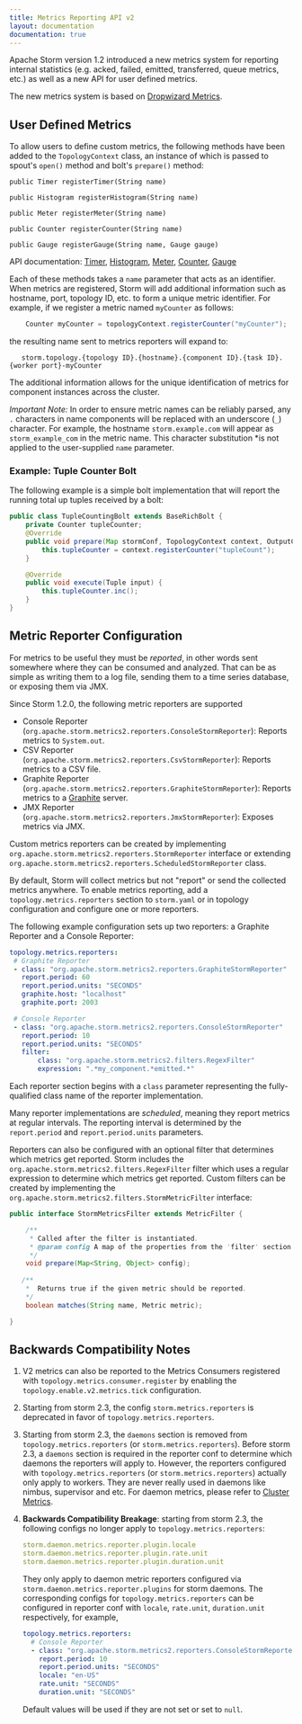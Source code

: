 ```yaml
---
title: Metrics Reporting API v2
layout: documentation
documentation: true
---
```

Apache Storm version 1.2 introduced a new metrics system for reporting
internal statistics (e.g. acked, failed, emitted, transferred, queue metrics, etc.) as well as a 
new API for user defined metrics.

The new metrics system is based on [Dropwizard Metrics](http://metrics.dropwizard.io).


## User Defined Metrics
To allow users to define custom metrics, the following methods have been added to the `TopologyContext`
class, an instance of which is passed to spout's `open()` method and bolt's `prepare()` method:

    public Timer registerTimer(String name)

    public Histogram registerHistogram(String name)

    public Meter registerMeter(String name)

    public Counter registerCounter(String name)

    public Gauge registerGauge(String name, Gauge gauge)

API documentation: [Timer](http://metrics.dropwizard.io/4.0.0/apidocs/com/codahale/metrics/Timer.html), 
[Histogram](http://metrics.dropwizard.io/4.0.0/apidocs/com/codahale/metrics/Histogram.html),
[Meter](http://metrics.dropwizard.io/4.0.0/apidocs/com/codahale/metrics/Meter.html),
[Counter](http://metrics.dropwizard.io/4.0.0/apidocs/com/codahale/metrics/Counter.html),
[Gauge](http://metrics.dropwizard.io/4.0.0/apidocs/com/codahale/metrics/Gauge.html)

Each of these methods takes a `name` parameter that acts as an identifier. When metrics are 
registered, Storm will add additional information such as hostname, port, topology ID, etc. to form a unique metric
identifier. For example, if we register a metric named `myCounter` as follows:

```java
    Counter myCounter = topologyContext.registerCounter("myCounter");
```
the resulting name sent to metrics reporters will expand to:

```
   storm.topology.{topology ID}.{hostname}.{component ID}.{task ID}.{worker port}-myCounter 
```

The additional information allows for the unique identification of metrics for component instances across the cluster.

*Important Note:* In order to ensure metric names can be reliably parsed, any `.` characters in name components will
be replaced with an underscore (`_`) character. For example, the hostname `storm.example.com` will appear as
`storm_example_com` in the metric name. This character substitution *is not applied to the user-supplied `name` parameter.

### Example: Tuple Counter Bolt
The following example is a simple bolt implementation that will report the running total up tuples received by a bolt:

```java
public class TupleCountingBolt extends BaseRichBolt {
    private Counter tupleCounter;
    @Override
    public void prepare(Map stormConf, TopologyContext context, OutputCollector collector) {
        this.tupleCounter = context.registerCounter("tupleCount");
    }

    @Override
    public void execute(Tuple input) {
        this.tupleCounter.inc();
    }
}
```
 
## Metric Reporter Configuration

 For metrics to be useful they must be *reported*, in other words sent somewhere where they can be consumed and analyzed.
 That can be as simple as writing them to a log file, sending them to a time series database, or exposing them via JMX.
 
Since Storm 1.2.0, the following metric reporters are supported
 
  * Console Reporter (`org.apache.storm.metrics2.reporters.ConsoleStormReporter`):
    Reports metrics to `System.out`.
  * CSV Reporter (`org.apache.storm.metrics2.reporters.CsvStormReporter`):
    Reports metrics to a CSV file.
  * Graphite Reporter (`org.apache.storm.metrics2.reporters.GraphiteStormReporter`):
    Reports metrics to a [Graphite](https://graphiteapp.org) server.
  * JMX Reporter (`org.apache.storm.metrics2.reporters.JmxStormReporter`):
    Exposes metrics via JMX.
  
 Custom metrics reporters can be created by implementing `org.apache.storm.metrics2.reporters.StormReporter` interface 
 or extending `org.apache.storm.metrics2.reporters.ScheduledStormReporter` class.
  
 By default, Storm will collect metrics but not "report" or
 send the collected metrics anywhere. To enable metrics reporting, add a `topology.metrics.reporters` section to `storm.yaml`
 or in topology configuration and configure one or more reporters.
 
 The following example configuration sets up two reporters: a Graphite Reporter and a Console Reporter:
 
 ```yaml
topology.metrics.reporters:
  # Graphite Reporter
  - class: "org.apache.storm.metrics2.reporters.GraphiteStormReporter"
    report.period: 60
    report.period.units: "SECONDS"
    graphite.host: "localhost"
    graphite.port: 2003

  # Console Reporter
  - class: "org.apache.storm.metrics2.reporters.ConsoleStormReporter"
    report.period: 10
    report.period.units: "SECONDS"
    filter:
        class: "org.apache.storm.metrics2.filters.RegexFilter"
        expression: ".*my_component.*emitted.*"
```

Each reporter section begins with a `class` parameter representing the fully-qualified class name of the reporter 
implementation. 

Many reporter implementations are *scheduled*, meaning they report metrics at regular intervals. The reporting interval
is determined by the `report.period` and `report.period.units` parameters.

Reporters can also be configured with an optional filter that determines which metrics get reported. Storm includes the
`org.apache.storm.metrics2.filters.RegexFilter` filter which uses a regular expression to determine which metrics get
reported. Custom filters can be created by implementing the `org.apache.storm.metrics2.filters.StormMetricFilter`
interface:

```java
public interface StormMetricsFilter extends MetricFilter {

    /**
     * Called after the filter is instantiated.
     * @param config A map of the properties from the 'filter' section of the reporter configuration.
     */
    void prepare(Map<String, Object> config);
    
   /**
    *  Returns true if the given metric should be reported.
    */
    boolean matches(String name, Metric metric);

}
```

## Backwards Compatibility Notes

1. V2 metrics can also be reported to the Metrics Consumers registered with `topology.metrics.consumer.register` by enabling the `topology.enable.v2.metrics.tick` configuration.

2. Starting from storm 2.3, the config `storm.metrics.reporters` is deprecated in favor of `topology.metrics.reporters`.

3. Starting from storm 2.3, the `daemons` section is removed from `topology.metrics.reporters` (or `storm.metrics.reporters`).
   Before storm 2.3, a `daemons` section is required in the reporter conf to determine which daemons the reporters will apply to. 
However, the reporters configured with `topology.metrics.reporters` (or `storm.metrics.reporters`) actually only apply to workers. They are never really used in daemons like nimbus, supervisor and etc. 
   For daemon metrics, please refer to [Cluster Metrics](ClusterMetrics.html).

4. **Backwards Compatibility Breakage**: starting from storm 2.3, the following configs no longer apply to `topology.metrics.reporters`:
   ```yaml
   storm.daemon.metrics.reporter.plugin.locale
   storm.daemon.metrics.reporter.plugin.rate.unit
   storm.daemon.metrics.reporter.plugin.duration.unit
   ```

    They only apply to daemon metric reporters configured via `storm.daemon.metrics.reporter.plugins` for storm daemons.
    The corresponding configs for `topology.metrics.reporters` can be configured in reporter conf with `locale`, `rate.unit`, `duration.unit` respectively, for example,
    ```yaml
    topology.metrics.reporters:
      # Console Reporter
      - class: "org.apache.storm.metrics2.reporters.ConsoleStormReporter"
        report.period: 10
        report.period.units: "SECONDS"
        locale: "en-US"
        rate.unit: "SECONDS"
        duration.unit: "SECONDS"
    ```
   Default values will be used if they are not set or set to `null`.
   